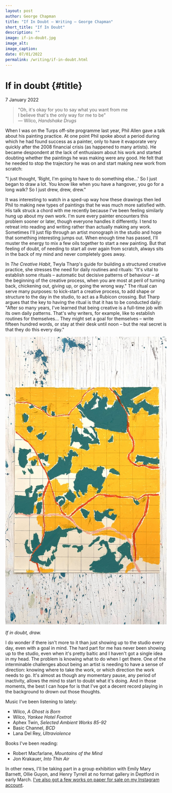 ```yaml
---
layout: post
author: George Chapman
title: "If In Doubt — Writing — George Chapman"
short_title: "If In Doubt"
description: ""
image: if-in-doubt.jpg
image_alt:
image_caption:
date: 07/01/2022
permalink: /writing/if-in-doubt.html
---
```

# If in doubt {#title}
7 January 2022

> "Oh, it's okay for you to say what you want from me  
I believe that's the only way for me to be"  
> — Wilco, *Handshake Drugs*

When I was on the Turps off-site programme last year, Phil Allen gave a talk about his painting practice. At one point Phil spoke about a period during which he had found success as a painter, only to have it evaporate very quickly after the 2008 financial crisis (as happened to many artists). He became despondent at the lack of enthusiasm about his work and started doubting whether the paintings he was making were any good. He felt that he needed to stop the trajectory he was on and start making new work from scratch:

"I just thought, ‘Right, I'm going to have to do something else...' So I just began to draw a lot. You know like when you have a hangover, you go for a long walk? So I just drew, drew, drew."

It was interesting to watch in a sped-up way how these drawings then led Phil to making new types of paintings that he was much more satisfied with. His talk struck a chord with me recently because I've been feeling similarly hung up about my own work. I'm sure every painter encounters this problem sooner or later, though everyone handles it differently. I tend to retreat into reading and writing rather than actually making any work. Sometimes I'll just flip through an artist monograph in the studio and hope that something interesting jumps out. When enough time has passed, I'll muster the energy to mix a few oils together to start a new painting. But that feeling of doubt, of needing to start all over again from scratch, always sits in the back of my mind and never completely goes away.

In *The Creative Habit*, Twyla Tharp's guide for building a structured creative practice, she stresses the need for daily routines and rituals: "It's vital to establish some rituals – automatic but decisive patterns of behaviour – at the beginning of the creative process, when you are most at peril of turning back, chickening out, giving up, or going the wrong way." The ritual can serve many purposes: to kick-start a creative process, to add shape or structure to the day in the studio, to act as a Rubicon crossing. But Tharp argues that the key to having the ritual is that it has to be conducted daily: "After so many years, I've learned that being creative is a full-time job with its own daily patterns. That's why writers, for example, like to establish routines for themselves… They might set a goal for themselves – write fifteen hundred words, or stay at their desk until noon – but the real secret is that they do this every day."

![If in doubt, draw.](/assets/img/JZLXuBz.jpg)

*If in doubt, draw.*

I do wonder if there isn't more to it than just showing up to the studio every day, even with a goal in mind. The hard part for me has never been showing up to the studio, even when it's pretty baltic and I haven't got a single idea in my head. The problem is knowing what to do when I get there. One of the interminable challenges about being an artist is needing to have a sense of direction: knowing where to take the work, or which direction the work needs to go. It's almost as though any momentary pause, any period of inactivity, allows the mind to start to doubt what it's doing. And in those moments, the best I can hope for is that I've got a decent record playing in the background to drown out those thoughts.

Music I've been listening to lately:  
 - Wilco, *A Ghost is Born*  
 - Wilco, *Yankee Hotel Foxtrot*  
 - Aphex Twin, *Selected Ambient Works 85-92*  
 - Basic Channel, *BCD*  
 - Lana Del Rey, *Ultraviolence*

Books I've been reading:  
 - Robert Macfarlane, *Mountains of the Mind*  
 - Jon Krakauer, *Into Thin Air*  

In other news, I'll be taking part in a group exhibition with Emily Mary Barnett, Ollie Guyon, and Henry Tyrrell at no format gallery in Deptford in early March. [I've also got a few works on paper for sale on my Instagram account](https://www.instagram.com/gn.chapman/).
